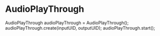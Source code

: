 # AudioPlayThrough

AudioPlayThrough audioPlayThrough = AudioPlayThrough();
audioPlayThrough.create(inputUID, outputUID);
audioPlayThrough.start(); 
